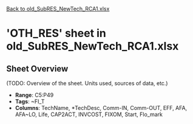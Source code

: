 [Back to old_SubRES_NewTech_RCA1.xlsx](README.md)

# 'OTH_RES' sheet in old_SubRES_NewTech_RCA1.xlsx

## Sheet Overview

(TODO: Overview of the sheet. Units used, sources of data, etc.)

- **Range**: C5:P49
- **Tags**: ~FI_T
- **Columns**: TechName, *TechDesc, Comm-IN, Comm-OUT, EFF, AFA, AFA~LO, Life, CAP2ACT, INVCOST, FIXOM, Start, Flo_mark

